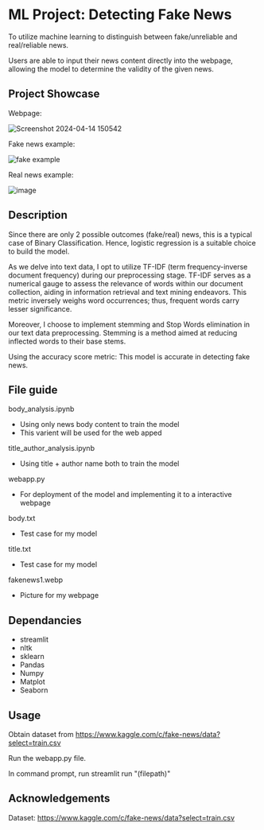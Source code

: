 
# ML Project: Detecting Fake News
To utilize machine learning to distinguish between fake/unreliable and real/reliable news. 

Users are able to input their news content directly into the webpage, allowing the model to determine the validity of the given news. 
 


## Project Showcase
Webpage:

![Screenshot 2024-04-14 150542](https://github.com/dsrrenCodes/Projects/assets/120300295/ddad4c8f-05d5-4d49-b165-79a3f5a43a28)





Fake news example:



![fake example](https://github.com/dsrrenCodes/Projects/assets/120300295/00078def-81e2-4266-9299-c94c4f788ba7)




Real news example:






![image](https://github.com/dsrrenCodes/Projects/assets/120300295/f1641690-e6d6-4f5e-9b1a-f6602f5d1f1b)





## Description
Since there are only 2 possible outcomes (fake/real) news, this is a typical case of Binary Classification. Hence, logistic regression is a suitable choice to build the model. 

As we delve into text data, I opt to utilize TF-IDF (term frequency-inverse document frequency) during our preprocessing stage. TF-IDF serves as a numerical gauge to assess the relevance of words within our document collection, aiding in information retrieval and text mining endeavors. This metric inversely weighs word occurrences; thus, frequent words carry lesser significance.

Moreover, I choose to implement stemming and Stop Words elimination in our text data preprocessing.  Stemming is a method aimed at reducing inflected words to their base stems.

Using the accuracy score metric: This model is  accurate in detecting fake news.


## File guide
body_analysis.ipynb
- Using only news body content to train the model
- This varient will be used for the web apped

  
title_author_analysis.ipynb
- Using title + author name both to train the model


 webapp.py
- For deployment of the model and implementing it to a interactive webpage


body.txt 
- Test case for my model


title.txt
- Test case for my model



fakenews1.webp
- Picture for my webpage

## Dependancies
- streamlit
- nltk
- sklearn 
- Pandas
- Numpy
- Matplot
- Seaborn
## Usage
Obtain dataset from https://www.kaggle.com/c/fake-news/data?select=train.csv

Run the webapp.py file.

In command prompt, run streamlit run "(filepath)"
## Acknowledgements

 Dataset: https://www.kaggle.com/c/fake-news/data?select=train.csv
